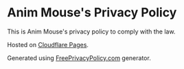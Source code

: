 # Anim Mouse's Privacy Policy
This is Anim Mouse's privacy policy to comply with the law.

Hosted on [Cloudflare Pages](https://pages.cloudflare.com).

Generated using [FreePrivacyPolicy.com](https://www.freeprivacypolicy.com) generator.